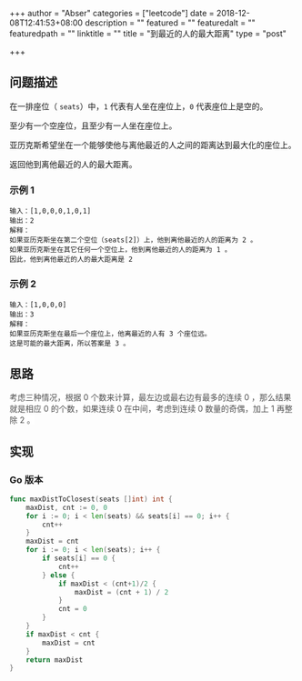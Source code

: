 +++
author = "Abser"
categories = ["leetcode"]
date = 2018-12-08T12:41:53+08:00
description = ""
featured = ""
featuredalt = ""
featuredpath = ""
linktitle = ""
title = "到最近的人的最大距离"
type = "post"

+++

## 问题描述
在一排座位（ `seats`）中，`1` 代表有人坐在座位上，`0` 代表座位上是空的。

至少有一个空座位，且至少有一人坐在座位上。

亚历克斯希望坐在一个能够使他与离他最近的人之间的距离达到最大化的座位上。

返回他到离他最近的人的最大距离。
### __示例 1__

```plain
输入：[1,0,0,0,1,0,1]
输出：2
解释：
如果亚历克斯坐在第二个空位（seats[2]）上，他到离他最近的人的距离为 2 。
如果亚历克斯坐在其它任何一个空位上，他到离他最近的人的距离为 1 。
因此，他到离他最近的人的最大距离是 2 
```

### __示例 2__

```plain
输入：[1,0,0,0]
输出：3
解释： 
如果亚历克斯坐在最后一个座位上，他离最近的人有 3 个座位远。
这是可能的最大距离，所以答案是 3 。
```

## 思路
<span data-type="color" style="color:rgb(79, 79, 79)"><span data-type="background" style="background-color:rgb(255, 255, 255)">考虑三种情况，根据 0 个数来计算，最左边或最右边有最多的连续 0 ，那么结果就是相应 0 的个数，如果连续 0 在中间，考虑到连续 0 数量的奇偶，加上 1 再整除 2 。</span></span>
## 实现

### __Go 版本__

```go
func maxDistToClosest(seats []int) int {
	maxDist, cnt := 0, 0
	for i := 0; i < len(seats) && seats[i] == 0; i++ {
		cnt++
	}
	maxDist = cnt
	for i := 0; i < len(seats); i++ {
		if seats[i] == 0 {
			cnt++
		} else {
			if maxDist < (cnt+1)/2 {
				maxDist = (cnt + 1) / 2
			}
			cnt = 0
		}
	}
	if maxDist < cnt {
		maxDist = cnt
	}
	return maxDist
}
```
### 


